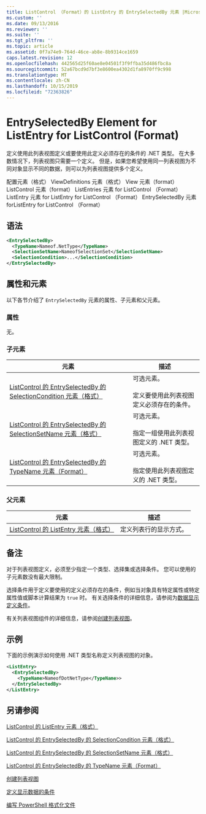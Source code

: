 ```yaml
---
title: ListControl （Format）的 ListEntry 的 EntrySelectedBy 元素 |Microsoft Docs
ms.custom: ''
ms.date: 09/13/2016
ms.reviewer: ''
ms.suite: ''
ms.tgt_pltfrm: ''
ms.topic: article
ms.assetid: 0f7a74e9-764d-46ce-ab8e-8b9314ce1659
caps.latest.revision: 12
ms.openlocfilehash: 442565d25f60ae8e04501f3f9ffba35d486fbc8a
ms.sourcegitcommit: 52a67bcd9d7bf3e8600ea4302d1fa8970ff9c998
ms.translationtype: MT
ms.contentlocale: zh-CN
ms.lasthandoff: 10/15/2019
ms.locfileid: "72363826"
---
```

# <a name="entryselectedby-element-for-listentry-for-listcontrol-format"></a>EntrySelectedBy Element for ListEntry for ListControl (Format)

定义使用此列表视图定义或要使用此定义必须存在的条件的 .NET 类型。 在大多数情况下，列表视图只需要一个定义。 但是，如果您希望使用同一列表视图为不同对象显示不同的数据，则可以为列表视图提供多个定义。

配置元素（格式） ViewDefinitions 元素（格式） View 元素（format） ListControl 元素（format） ListEntries 元素 for ListControl （Format） ListEntry 元素 for ListEntry for ListControl （Format） EntrySelectedBy 元素 forListEntry for ListControl （Format）

## <a name="syntax"></a>语法

```xml
<EntrySelectedBy>
  <TypeName>Nameof.NetType</TypeName>
  <SelectionSetName>NameofSelectionSet</SelectionSetName>
  <SelectionCondition>...</SelectionCondition>
</EntrySelectedBy>
```

## <a name="attributes-and-elements"></a>属性和元素

以下各节介绍了 `EntrySelectedBy` 元素的属性、子元素和父元素。

### <a name="attributes"></a>属性

无。

### <a name="child-elements"></a>子元素

|元素|描述|
|-------------|-----------------|
|[ListControl 的 EntrySelectedBy 的 SelectionCondition 元素（格式）](./selectioncondition-element-for-entryselectedby-for-listcontrol-format.md)|可选元素。<br /><br /> 定义要使用此列表视图定义必须存在的条件。|
|[ListControl 的 EntrySelectedBy 的 SelectionSetName 元素（格式）](./selectionsetname-element-for-entryselectedby-for-listcontrol-format.md)|可选元素。<br /><br /> 指定一组使用此列表视图定义的 .NET 类型。|
|[ListControl 的 EntrySelectedBy 的 TypeName 元素（Format）](./typename-element-for-entryselectedby-for-listcontrol-format.md)|可选元素。<br /><br /> 指定使用此列表视图定义的 .NET 类型。|

### <a name="parent-elements"></a>父元素

|元素|描述|
|-------------|-----------------|
|[ListControl 的 ListEntry 元素（格式）](./listentry-element-for-listcontrol-format.md)|定义列表行的显示方式。|

## <a name="remarks"></a>备注

对于列表视图定义，必须至少指定一个类型、选择集或选择条件。 您可以使用的子元素数没有最大限制。

选择条件用于定义要使用的定义必须存在的条件，例如当对象具有特定属性或特定属性值或脚本计算结果为 `true` 时。 有关选择条件的详细信息，请参阅为[数据显示定义条件](./defining-conditions-for-displaying-data.md)。

有关列表视图组件的详细信息，请参阅[创建列表视图](./creating-a-list-view.md)。

## <a name="example"></a>示例

下面的示例演示如何使用 .NET 类型名称定义列表视图的对象。

```xml
<ListEntry>
  <EntrySelectedBy>
    <TypeName>NameofDotNetType</TypeName>>
  </EntrySelectedBy>
</ListEntry>
```

## <a name="see-also"></a>另请参阅

[ListControl 的 ListEntry 元素（格式）](./listentry-element-for-listcontrol-format.md)

[ListControl 的 EntrySelectedBy 的 SelectionCondition 元素（格式）](./selectioncondition-element-for-entryselectedby-for-listcontrol-format.md)

[ListControl 的 EntrySelectedBy 的 SelectionSetName 元素（格式）](./selectionsetname-element-for-entryselectedby-for-listcontrol-format.md)

[ListControl 的 EntrySelectedBy 的 TypeName 元素（Format）](./typename-element-for-entryselectedby-for-listcontrol-format.md)

[创建列表视图](./creating-a-list-view.md)

[定义显示数据的条件](./defining-conditions-for-displaying-data.md)

[编写 PowerShell 格式化文件](./writing-a-powershell-formatting-file.md)
